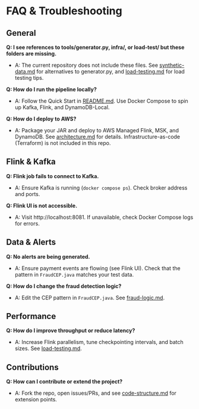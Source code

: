 # FAQ & Troubleshooting

## General

**Q: I see references to tools/generator.py, infra/, or load-test/ but these folders are missing.**
- A: The current repository does not include these files. See [synthetic-data.md](synthetic-data.md) for alternatives to generator.py, and [load-testing.md](load-testing.md) for load testing tips.

**Q: How do I run the pipeline locally?**
- A: Follow the Quick Start in [README.md](../README.md). Use Docker Compose to spin up Kafka, Flink, and DynamoDB-Local.

**Q: How do I deploy to AWS?**
- A: Package your JAR and deploy to AWS Managed Flink, MSK, and DynamoDB. See [architecture.md](architecture.md) for details. Infrastructure-as-code (Terraform) is not included in this repo.

## Flink & Kafka

**Q: Flink job fails to connect to Kafka.**
- A: Ensure Kafka is running (`docker compose ps`). Check broker address and ports.

**Q: Flink UI is not accessible.**
- A: Visit http://localhost:8081. If unavailable, check Docker Compose logs for errors.

## Data & Alerts

**Q: No alerts are being generated.**
- A: Ensure payment events are flowing (see Flink UI). Check that the pattern in `FraudCEP.java` matches your test data.

**Q: How do I change the fraud detection logic?**
- A: Edit the CEP pattern in `FraudCEP.java`. See [fraud-logic.md](fraud-logic.md).

## Performance

**Q: How do I improve throughput or reduce latency?**
- A: Increase Flink parallelism, tune checkpointing intervals, and batch sizes. See [load-testing.md](load-testing.md).

## Contributions

**Q: How can I contribute or extend the project?**
- A: Fork the repo, open issues/PRs, and see [code-structure.md](code-structure.md) for extension points. 